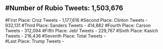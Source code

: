#Number of Rubio Tweets: 1,503,676
---
#First Place: Cruz Tweets - 1,177,616
#Second Place: Clinton Tweets - 932,131
#Third Place: Sanders Tweets - 414,882
#Fourth Place: Carson Tweets - 312,094
#Fifth Place: Jeb! Tweets - 229,767
#Sixth Place: Kasich Tweets - 216,436
#Seventh Place: Total Tweets -  
#Last Place: Trump Tweets - 
